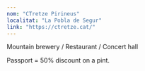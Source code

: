 ```yaml
---
nom: "CTretze Pirineus"
localitat: "La Pobla de Segur"
link: "https://ctretze.cat/"
---
```


Mountain brewery / Restaurant / Concert hall

Passport = 50% discount on a pint.
